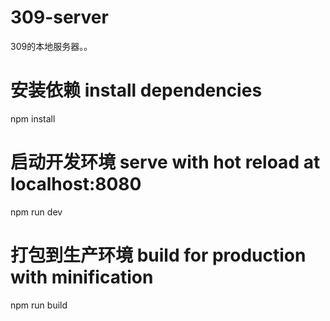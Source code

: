 # 309-server
309的本地服务器。。

# 安装依赖 install dependencies
npm install

# 启动开发环境 serve with hot reload at localhost:8080
npm run dev

# 打包到生产环境 build for production with minification
npm run build
